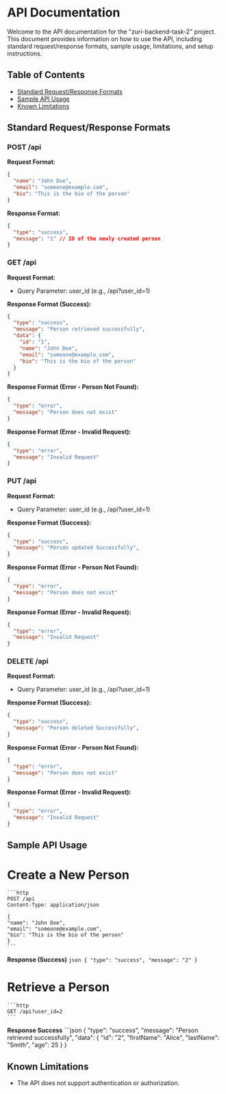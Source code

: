 # API Documentation

Welcome to the API documentation for the "zuri-backend-task-2" project. This document provides information on how to use the API, including standard request/response formats, sample usage, limitations, and setup instructions.

## Table of Contents
- [Standard Request/Response Formats](#standard-requestresponse-formats)
- [Sample API Usage](#sample-api-usage)
- [Known Limitations](#known-limitations)

## Standard Request/Response Formats

### POST /api
**Request Format:**
```json
{
  "name": "John Doe",
  "email": "someone@example.com",
  "bio": "This is the bio of the person"
}
```

**Response Format:**
```json
{
  "type": "success",
  "message": "1" // ID of the newly created person
}
```


### GET /api
**Request Format:**
- Query Parameter: user_id (e.g., /api?user_id=1)

**Response Format (Success):**
```json
{
  "type": "success",
  "message": "Person retrieved successfully",
  "data": {
    "id": "1",
    "name": "John Doe",
    "email": "someone@example.com",
    "bio": "This is the bio of the person"
  }
}
```

**Response Format (Error - Person Not Found):**
```json
{
  "type": "error",
  "message": "Person does not exist"
}
```

**Response Format (Error - Invalid Request):**
```json
{
  "type": "error",
  "message": "Invalid Request"
}
```


### PUT /api
**Request Format:**
- Query Parameter: user_id (e.g., /api?user_id=1)

**Response Format (Success):**
```json
{
  "type": "success",
  "message": "Person updated Successfully",
}
```

**Response Format (Error - Person Not Found):**
```json
{
  "type": "error",
  "message": "Person does not exist"
}
```

**Response Format (Error - Invalid Request):**
```json
{
  "type": "error",
  "message": "Invalid Request"
}
```


### DELETE /api
**Request Format:**
- Query Parameter: user_id (e.g., /api?user_id=1)

**Response Format (Success):**
```json
{
  "type": "success",
  "message": "Person deleted Successfully",
}
```

**Response Format (Error - Person Not Found):**
```json
{
  "type": "error",
  "message": "Person does not exist"
}
```

**Response Format (Error - Invalid Request):**
```json
{
  "type": "error",
  "message": "Invalid Request"
}
```



## Sample API Usage
# Create a New Person
    ```http
    POST /api
    Content-Type: application/json

    {
    "name": "John Doe",
    "email": "someone@example.com",
    "bio": "This is the bio of the person"
    }
    ```

**Response (Success)**
    ```json
    {
        "type": "success",
        "message": "2"
    }
    ```

# Retrieve a Person
    ```http
    GET /api?user_id=2
    ```
**Response Success**
    ```json
    {
        "type": "success",
        "message": "Person retrieved successfully",
        "data": {
            "id": "2",
            "firstName": "Alice",
            "lastName": "Smith",
            "age": 25
        }
    }


## Known Limitations
- The API does not support authentication or authorization.

